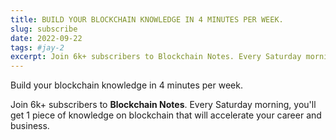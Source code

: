 ```yaml
---
title: BUILD YOUR BLOCKCHAIN KNOWLEDGE IN 4 MINUTES PER WEEK.
slug: subscribe
date: 2022-09-22
tags: #jay-2
excerpt: Join 6k+ subscribers to Blockchain Notes. Every Saturday morning, you'll get 1 piece of knowledge on blockchain that will accelerate your career and business.
---
```


Build your blockchain knowledge in 4 minutes per week.

Join 6k+ subscribers to **Blockchain Notes**. Every Saturday morning, you'll get 1 piece of knowledge on blockchain that will accelerate your career and business.
